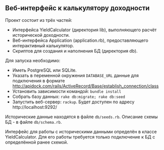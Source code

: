 ## Веб-интерфейс к калькулятору доходности

Проект состоит из трёх частей:

* Интерфейса YieldCalculator (директория lib), выполняющего расчёт исторической доходности.
* Веб-интерфейса Application (application.rb), предоставляющего интерактивный калькулятор.
* Скриптов для создания и наполнения БД (директория db).

Для запуска необходимо:

* Иметь PostgreSQL или SQLite.
* Указать в переменной окружения `DATABASE_URL` данные для подключения в формате  http://apidock.com/rails/ActiveRecord/Base/establish_connection/class
* Установить зависимости командой: `bundle install`
* Собрать базу данных: `rake db:migrate; rake db:seed`
* Запустить веб-сервер: `rackup`. Будет доступен по адресу http://localhost:9292/

Исторические данные находятся в файле `db/seeds.rb`. Описание схемы БД - в файле `db/schema.rb`.

Интерфейс для работы с историческими данными определён в классе YieldCalculator.
Для его работы требуется только подключение к БД с определённой ранее схемой.
